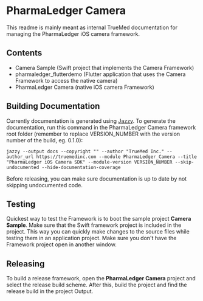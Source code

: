 # PharmaLedger Camera

This readme is mainly meant as internal TrueMed documentation for managing the PharmaLedger iOS camera framework.

## Contents

- Camera Sample (Swift project that implements the Camera Framework)
- pharmaledger_flutterdemo (Flutter application that uses the Camera Framework to access the native camera)
- PharmaLedger Camera (native iOS camera Framework)

## Building Documentation

Currently documentation is generated using [Jazzy](https://github.com/realm/jazzy). To generate the documentation, run this command in the PharmaLedger Camera framework root folder (remember to replace VERSION_NUMBER with the version number of the build, eg. 0.1.0):

`jazzy --output docs --copyright "" --author "TrueMed Inc." --author_url https://truemedinc.com --module PharmaLedger_Camera --title "PharmaLedger iOS Camera SDK" --module-version VERSION_NUMBER --skip-undocumented --hide-documentation-coverage`

Before releasing, you can make sure documentation is up to date by not skipping undocumented code.

## Testing

Quickest way to test the Framework is to boot the sample project **Camera Sample**. Make sure that the Swift framework project is included in the project. This way you can quickly make changes to the source files while testing them in an application project. Make sure you don't have the Framework project open in another window.

## Releasing

To build a release framework, open the **PharmaLedger Camera** project and select the release build scheme. After this, build the project and find the release build in the project Output.
